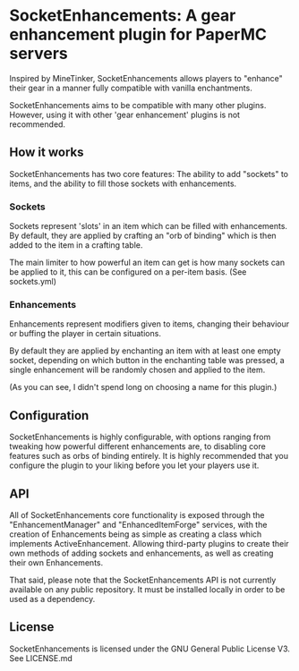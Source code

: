 # SocketEnhancements: A gear enhancement plugin for PaperMC servers

Inspired by MineTinker, SocketEnhancements allows players to "enhance" their
gear in a manner fully compatible with vanilla enchantments.

SocketEnhancements aims to be compatible with many other plugins. However, using
it with other 'gear enhancement' plugins is not recommended.

## How it works

SocketEnhancements has two core features: The ability to add "sockets" to items,
and the ability to fill those sockets with enhancements.

### Sockets

Sockets represent 'slots' in an item which can be filled with enhancements. By
default, they are applied by crafting an "orb of binding" which is then added to
the item in a crafting table.

The main limiter to how powerful an item can get is how many sockets can be
applied to it, this can be configured on a per-item basis. (See sockets.yml)

### Enhancements

Enhancements represent modifiers given to items, changing their behaviour or
buffing the player in certain situations.

By default they are applied by enchanting an item with at least one empty
socket, depending on which button in the enchanting table was pressed, a single
enhancement will be randomly chosen and applied to the item.

(As you can see, I didn't spend long on choosing a name for this plugin.)

## Configuration

SocketEnhancements is highly configurable, with options ranging from tweaking
how powerful different enhancements are, to disabling core features such as orbs
of binding entirely. It is highly recommended that you configure the plugin to
your liking before you let your players use it.

## API

All of SocketEnhancements core functionality is exposed through the
"EnhancementManager" and "EnhancedItemForge" services, with the creation
of Enhancements being as simple as creating a class which implements
ActiveEnhancement. Allowing third-party plugins to create their own methods of
adding sockets and enhancements, as well as creating their own Enhancements.

That said, please note that the SocketEnhancements API is not currently
available on any public repository. It must be installed locally in order to be
used as a dependency.

## License

SocketEnhancements is licensed under the GNU General Public License V3. See
LICENSE.md
